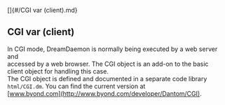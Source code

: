 []{#/CGI var (client).md}    
## CGI var (client)    
In CGI mode, DreamDaemon is normally being executed by a web server and    
accessed by a web browser. The CGI object is an add-on to the basic    
client object for handling this case.    
The CGI object is defined and documented in a separate code library    
`html/CGI.dm`. You can find the current version at    
[www.byond.com](http://www.byond.com/developer/Dantom/CGI).  